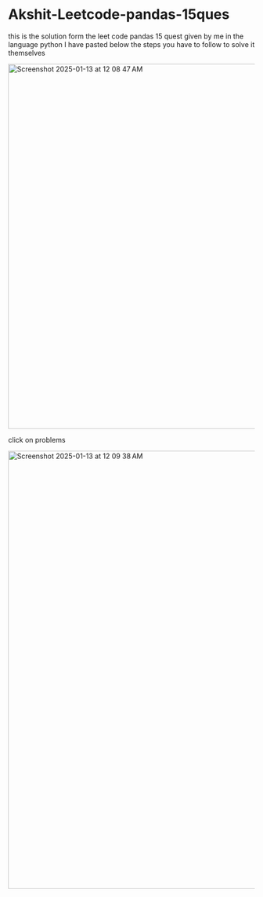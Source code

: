 # Akshit-Leetcode-pandas-15ques
this is the solution form the leet code pandas 15 quest given by me in the language python
I have pasted below the steps you have to follow to solve it themselves

<img width="744" alt="Screenshot 2025-01-13 at 12 08 47 AM" src="https://github.com/user-attachments/assets/f83ca44e-12f7-4b68-a56d-c9bb12a30cff" />

click on problems 


<img width="893" alt="Screenshot 2025-01-13 at 12 09 38 AM" src="https://github.com/user-attachments/assets/195c088b-e45b-47fd-b823-7d438bd3d5b8" />

 <a click on introduction by pandas a/>
